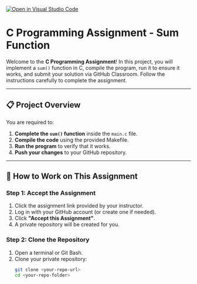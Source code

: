 [![Open in Visual Studio Code](https://classroom.github.com/assets/open-in-vscode-2e0aaae1b6195c2367325f4f02e2d04e9abb55f0b24a779b69b11b9e10269abc.svg)](https://classroom.github.com/online_ide?assignment_repo_id=16713479&assignment_repo_type=AssignmentRepo)
# C Programming Assignment - Sum Function

Welcome to the **C Programming Assignment**! In this project, you will implement a `sum()` function in C, compile the program, run it to ensure it works, and submit your solution via GitHub Classroom. Follow the instructions carefully to complete the assignment.

---

## 📋 **Project Overview**

You are required to:
1. **Complete the `sum()` function** inside the `main.c` file.
2. **Compile the code** using the provided Makefile.
3. **Run the program** to verify that it works.
4. **Push your changes** to your GitHub repository.

---

## 🚀 **How to Work on This Assignment**

### **Step 1: Accept the Assignment**
1. Click the assignment link provided by your instructor.
2. Log in with your GitHub account (or create one if needed).
3. Click **"Accept this Assignment"**.
4. A private repository will be created for you.

### **Step 2: Clone the Repository**
1. Open a terminal or Git Bash.
2. Clone your private repository:
   ```bash
   git clone <your-repo-url>
   cd <your-repo-folder>
